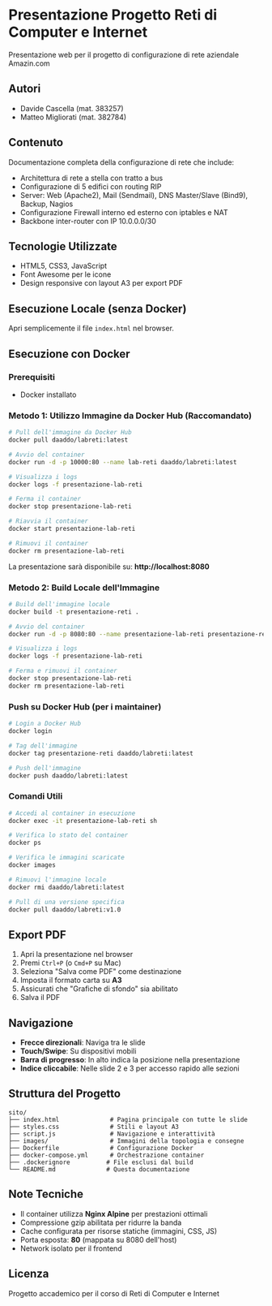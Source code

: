 # Presentazione Progetto Reti di Computer e Internet

Presentazione web per il progetto di configurazione di rete aziendale Amazin.com

## Autori
- Davide Cascella (mat. 383257)
- Matteo Migliorati (mat. 382784)

## Contenuto
Documentazione completa della configurazione di rete che include:
- Architettura di rete a stella con tratto a bus
- Configurazione di 5 edifici con routing RIP
- Server: Web (Apache2), Mail (Sendmail), DNS Master/Slave (Bind9), Backup, Nagios
- Configurazione Firewall interno ed esterno con iptables e NAT
- Backbone inter-router con IP 10.0.0.0/30

## Tecnologie Utilizzate
- HTML5, CSS3, JavaScript
- Font Awesome per le icone
- Design responsive con layout A3 per export PDF

## Esecuzione Locale (senza Docker)

Apri semplicemente il file `index.html` nel browser.

## Esecuzione con Docker

### Prerequisiti
- Docker installato

### Metodo 1: Utilizzo Immagine da Docker Hub (Raccomandato)

```bash
# Pull dell'immagine da Docker Hub
docker pull daaddo/labreti:latest

# Avvio del container
docker run -d -p 10000:80 --name lab-reti daaddo/labreti:latest

# Visualizza i logs
docker logs -f presentazione-lab-reti

# Ferma il container
docker stop presentazione-lab-reti

# Riavvia il container
docker start presentazione-lab-reti

# Rimuovi il container
docker rm presentazione-lab-reti
```

La presentazione sarà disponibile su: **http://localhost:8080**

### Metodo 2: Build Locale dell'Immagine

```bash
# Build dell'immagine locale
docker build -t presentazione-reti .

# Avvio del container
docker run -d -p 8080:80 --name presentazione-lab-reti presentazione-reti

# Visualizza i logs
docker logs -f presentazione-lab-reti

# Ferma e rimuovi il container
docker stop presentazione-lab-reti
docker rm presentazione-lab-reti
```

### Push su Docker Hub (per i maintainer)

```bash
# Login a Docker Hub
docker login

# Tag dell'immagine
docker tag presentazione-reti daaddo/labreti:latest

# Push dell'immagine
docker push daaddo/labreti:latest
```

### Comandi Utili

```bash
# Accedi al container in esecuzione
docker exec -it presentazione-lab-reti sh

# Verifica lo stato del container
docker ps

# Verifica le immagini scaricate
docker images

# Rimuovi l'immagine locale
docker rmi daaddo/labreti:latest

# Pull di una versione specifica
docker pull daaddo/labreti:v1.0
```

## Export PDF

1. Apri la presentazione nel browser
2. Premi `Ctrl+P` (o `Cmd+P` su Mac)
3. Seleziona "Salva come PDF" come destinazione
4. Imposta il formato carta su **A3**
5. Assicurati che "Grafiche di sfondo" sia abilitato
6. Salva il PDF

## Navigazione

- **Frecce direzionali**: Naviga tra le slide
- **Touch/Swipe**: Su dispositivi mobili
- **Barra di progresso**: In alto indica la posizione nella presentazione
- **Indice cliccabile**: Nelle slide 2 e 3 per accesso rapido alle sezioni

## Struttura del Progetto

```
sito/
├── index.html              # Pagina principale con tutte le slide
├── styles.css              # Stili e layout A3
├── script.js               # Navigazione e interattività
├── images/                 # Immagini della topologia e consegne
├── Dockerfile              # Configurazione Docker
├── docker-compose.yml      # Orchestrazione container
├── .dockerignore          # File esclusi dal build
└── README.md              # Questa documentazione
```

## Note Tecniche

- Il container utilizza **Nginx Alpine** per prestazioni ottimali
- Compressione gzip abilitata per ridurre la banda
- Cache configurata per risorse statiche (immagini, CSS, JS)
- Porta esposta: **80** (mappata su 8080 dell'host)
- Network isolato per il frontend

## Licenza

Progetto accademico per il corso di Reti di Computer e Internet

